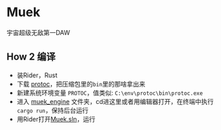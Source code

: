 # Muek

宇宙超级无敌第一DAW

## How 2 编译

- 装Rider，Rust
- 下载 [protoc](https://github.com/protocolbuffers/protobuf/releases)，把压缩包里的`bin`里的那啥拿出来
- 新建系统环境变量 `PROTOC`，值类似: `C:\env\protoc\bin\protoc.exe`
- 进入 [muek_engine](muek_engine) 文件夹，cd进这里或者用编辑器打开，在终端中执行 `cargo run`，保持后台运行
- 用Rider打开[Muek.sln](Muek.sln)，运行